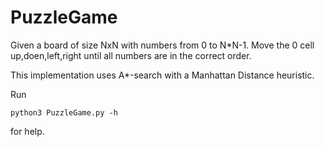 # PuzzleGame

Given a board of size NxN with numbers from 0 to N*N-1. Move the 0 cell up,doen,left,right until all numbers are in the correct order.

This implementation uses A*-search with a Manhattan Distance heuristic. 

Run 
```
python3 PuzzleGame.py -h
```
for help.
